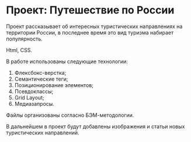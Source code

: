 # Проект: Путешествие по России

Проект рассказывает об интересных туристических направлениях на территории России, в последнее время это вид туризма набирает популярность. 

Html, CSS.

В работе использованы следующие технологии:

1. Флексбокс-верстка;
2. Семантические теги;
3. Позиционирование элементов;
4. Псевдоклассы;
5. Grid Layout;
6. Медиазапросы.

Файлы организованы согласно БЭМ-методологии.

В дальнейшем в проект будут добавлены изображения и статьи новых туристических направлений.

